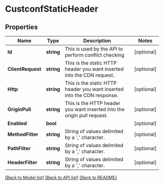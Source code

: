 # CustconfStaticHeader

## Properties

Name | Type | Description | Notes
------------ | ------------- | ------------- | -------------
**Id** | **string** | This is used by the API to perform conflict checking | [optional] 
**ClientRequest** | **string** | This is the static HTTP header you want inserted into the CDN request. | [optional] 
**Http** | **string** | This is the static HTTP header you want inserted into the CDN response. | [optional] 
**OriginPull** | **string** | This is the HTTP header you want inserted into the origin pull request. | [optional] 
**Enabled** | **bool** |  | [optional] 
**MethodFilter** | **string** | String of values delimited by a &#39;,&#39; character. | [optional] 
**PathFilter** | **string** | String of values delimited by a &#39;,&#39; character. | [optional] 
**HeaderFilter** | **string** | String of values delimited by a &#39;,&#39; character. | [optional] 

[[Back to Model list]](../README.md#documentation-for-models) [[Back to API list]](../README.md#documentation-for-api-endpoints) [[Back to README]](../README.md)


